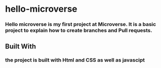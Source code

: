 # hello-microverse
### Hello microverse is my first project at Microverse. It is a basic project to explain how to create branches and Pull requests.

## Built With
### the project is built with Html and CSS as well as javascipt

